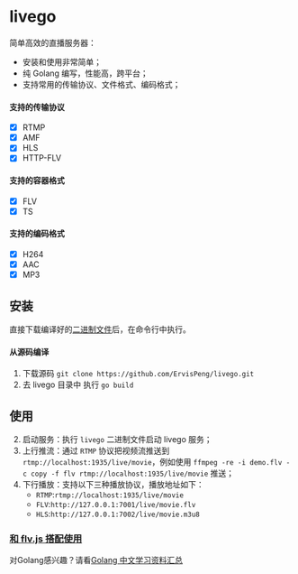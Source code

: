 # livego
简单高效的直播服务器：
- 安装和使用非常简单；
- 纯 Golang 编写，性能高，跨平台；
- 支持常用的传输协议、文件格式、编码格式；

#### 支持的传输协议
- [x] RTMP
- [x] AMF
- [x] HLS
- [x] HTTP-FLV

#### 支持的容器格式
- [x] FLV
- [x] TS

#### 支持的编码格式
- [x] H264
- [x] AAC
- [x] MP3

## 安装
直接下载编译好的[二进制文件](https://github.com/ErvisPeng/livego/releases)后，在命令行中执行。

#### 从源码编译
1. 下载源码 `git clone https://github.com/ErvisPeng/livego.git`
2. 去 livego 目录中 执行 `go build`

## 使用
2. 启动服务：执行 `livego` 二进制文件启动 livego 服务；
3. 上行推流：通过 `RTMP` 协议把视频流推送到 `rtmp://localhost:1935/live/movie`，例如使用 `ffmpeg -re -i demo.flv -c copy -f flv rtmp://localhost:1935/live/movie` 推送；
4. 下行播放：支持以下三种播放协议，播放地址如下：
    - `RTMP`:`rtmp://localhost:1935/live/movie`
    - `FLV`:`http://127.0.0.1:7001/live/movie.flv`
    - `HLS`:`http://127.0.0.1:7002/live/movie.m3u8`


### [和 flv.js 搭配使用](https://github.com/ErvisPeng/blog/issues/3)

对Golang感兴趣？请看[Golang 中文学习资料汇总](http://go.wuhaolin.cn/)

